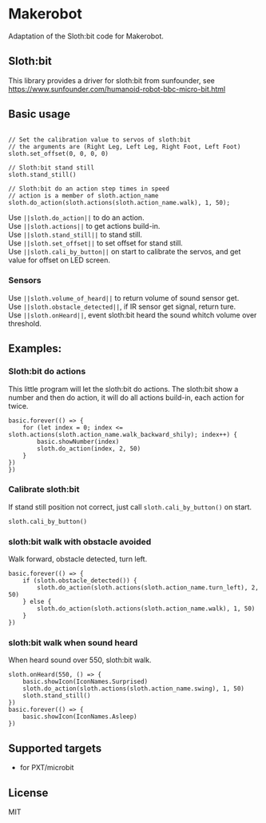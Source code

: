 # Makerobot
Adaptation of the Sloth:bit code for Makerobot.

## Sloth:bit
This library provides a driver for sloth:bit from sunfounder, see  https://www.sunfounder.com/humanoid-robot-bbc-micro-bit.html  


## Basic usage

```blocks  

// Set the calibration value to servos of sloth:bit  
// the arguments are (Right Leg, Left Leg, Right Foot, Left Foot)  
sloth.set_offset(0, 0, 0, 0)

// Sloth:bit stand still  
sloth.stand_still()  

// Sloth:bit do an action step times in speed  
// action is a member of sloth.action_name  
sloth.do_action(sloth.actions(sloth.action_name.walk), 1, 50);
```

Use ``||sloth.do_action||`` to do an action.  
Use ``||sloth.actions||`` to get actions build-in.  
Use ``||sloth.stand_still||`` to stand still.  
Use ``||sloth.set_offset||`` to set offset for stand still.  
Use ``||sloth.cali_by_button||`` on start to calibrate the servos, and get value for offset on LED screen.  

### Sensors  

Use ``||sloth.volume_of_heard||`` to return volume of sound sensor get.  
Use ``||sloth.obstacle_detected||``, if IR sensor get signal, return ture.   
Use ``||sloth.onHeard||``, event sloth:bit heard the sound whitch volume over threshold.    

## Examples:
### Sloth:bit do actions

This little program will let the sloth:bit do actions.
The sloth:bit show a number and then do action, it will do all actions build-in, each action for twice.

```blocks
basic.forever(() => {
    for (let index = 0; index <= sloth.actions(sloth.action_name.walk_backward_shily); index++) {
        basic.showNumber(index)
        sloth.do_action(index, 2, 50)
    }
})
})
```

### Calibrate sloth:bit

If stand still position not correct, just call ``sloth.cali_by_button()`` on start.

```blocks
sloth.cali_by_button()
```


### sloth:bit walk with obstacle avoided

Walk forward, obstacle detected, turn left.

```blocks
basic.forever(() => {
    if (sloth.obstacle_detected()) {
        sloth.do_action(sloth.actions(sloth.action_name.turn_left), 2, 50)
    } else {
        sloth.do_action(sloth.actions(sloth.action_name.walk), 1, 50)
    }
})
```  

### sloth:bit walk when sound heard

When heard sound over 550, sloth:bit walk.

```blocks
sloth.onHeard(550, () => {
    basic.showIcon(IconNames.Surprised)
    sloth.do_action(sloth.actions(sloth.action_name.swing), 1, 50)
    sloth.stand_still()
})
basic.forever(() => {
    basic.showIcon(IconNames.Asleep)
})

```

## Supported targets

* for PXT/microbit


## License

MIT


